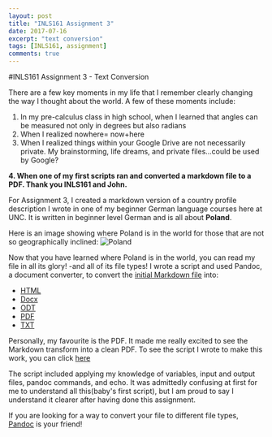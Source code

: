 ```yaml
---
layout: post
title: "INLS161 Assignment 3"
date: 2017-07-16
excerpt: "text conversion"
tags: [INLS161, assignment]
comments: true
---
```


#INLS161 Assignment 3 - Text Conversion

There are a few key moments in my life that I remember clearly changing the way I thought about the world. 
A few of these moments include:
1. In my pre-calculus class in high school, when I learned that angles can be measured not only in degrees but also radians 
2. When I realized nowhere= now+here
3. When I realized things within your Google Drive are not necessarily private. My brainstorming, life dreams, and private files...could be used by Google?

**4. When one of my first scripts ran and converted a markdown file to a PDF. Thank you INLS161 and John.**

For Assignment 3, I created a markdown version of a country profile description I wrote in one of my beginner German language courses here at UNC.
It is written in beginner level German and is all about **Poland**.

Here is an image showing where Poland is in the world for those that are not so geographically inclined:
![Poland](https://s-media-cache-ak0.pinimg.com/736x/15/bc/95/15bc9533ec0c60be2ec8eb5650e284ea--where-is-poland-maps.jpg "Where is Poland")

Now that you have learned where Poland is in the world, you can read my file in all its glory! -and  all of its file types!
I wrote a script and used Pandoc, a document converter, to convert the [initial Markdown file](https://github.com/lydiatnguyen/lydiatnguyen-convert-documents/blob/master/polen.md) into:

* [HTML](https://github.com/lydiatnguyen/lydiatnguyen-convert-documents/blob/master/polen.html)
* [Docx](https://github.com/lydiatnguyen/lydiatnguyen-convert-documents/blob/master/polen.docx)
* [ODT](https://github.com/lydiatnguyen/lydiatnguyen-convert-documents/blob/master/polen.odt)
* [PDF](https://github.com/lydiatnguyen/lydiatnguyen-convert-documents/blob/master/polen.pdf)
* [TXT](https://github.com/lydiatnguyen/lydiatnguyen-convert-documents/blob/master/polen.txt)

Personally, my favourite is the PDF. It made me really excited to see the Markdown transform into a clean PDF.
To see the script I wrote to make this work, you can click [here](https://github.com/lydiatnguyen/lydiatnguyen-convert-documents/blob/master/lydiatnguyen-convert-docs.sh)

The script included applying my knowledge of variables, input and output files, pandoc commands, and echo.
It was admittedly confusing at first for me to understand all this(baby's first script), but I am proud to say I understand it clearer after having done this assignment. 

If you are looking for a way to convert your file to different file types, [Pandoc](https://pandoc.org/) is your friend!



